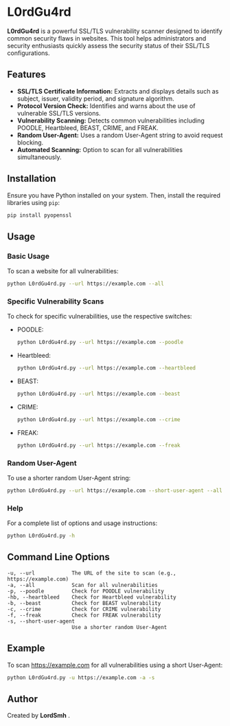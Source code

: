 # L0rdGu4rd

**L0rdGu4rd** is a powerful SSL/TLS vulnerability scanner designed to identify common security flaws in websites. This tool helps administrators and security enthusiasts quickly assess the security status of their SSL/TLS configurations.

## Features

- **SSL/TLS Certificate Information:** Extracts and displays details such as subject, issuer, validity period, and signature algorithm.
- **Protocol Version Check:** Identifies and warns about the use of vulnerable SSL/TLS versions.
- **Vulnerability Scanning:** Detects common vulnerabilities including POODLE, Heartbleed, BEAST, CRIME, and FREAK.
- **Random User-Agent:** Uses a random User-Agent string to avoid request blocking.
- **Automated Scanning:** Option to scan for all vulnerabilities simultaneously.

## Installation

Ensure you have Python installed on your system. Then, install the required libraries using `pip`:

```bash
pip install pyopenssl
```

## Usage

### Basic Usage

To scan a website for all vulnerabilities:

```bash
python L0rdGu4rd.py --url https://example.com --all
```

### Specific Vulnerability Scans

To check for specific vulnerabilities, use the respective switches:

- POODLE: 
  ```bash
  python L0rdGu4rd.py --url https://example.com --poodle
  ```

- Heartbleed:
  ```bash
  python L0rdGu4rd.py --url https://example.com --heartbleed
  ```

- BEAST:
  ```bash
  python L0rdGu4rd.py --url https://example.com --beast
  ```

- CRIME:
  ```bash
  python L0rdGu4rd.py --url https://example.com --crime
  ```

- FREAK:
  ```bash
  python L0rdGu4rd.py --url https://example.com --freak
  ```

### Random User-Agent

To use a shorter random User-Agent string:

```bash
python L0rdGu4rd.py --url https://example.com --short-user-agent --all
```

### Help

For a complete list of options and usage instructions:

```bash
python L0rdGu4rd.py -h
```

## Command Line Options

```text
-u, --url            The URL of the site to scan (e.g., https://example.com)
-a, --all            Scan for all vulnerabilities
-p, --poodle         Check for POODLE vulnerability
-hb, --heartbleed    Check for Heartbleed vulnerability
-b, --beast          Check for BEAST vulnerability
-c, --crime          Check for CRIME vulnerability
-f, --freak          Check for FREAK vulnerability
-s, --short-user-agent
                     Use a shorter random User-Agent
```

## Example

To scan https://example.com for all vulnerabilities using a short User-Agent:

```bash
python L0rdGu4rd.py -u https://example.com -a -s
```

## Author

Created by **LordSmh**
.
